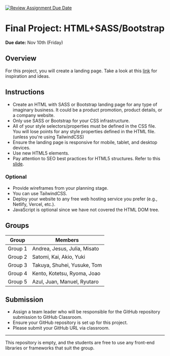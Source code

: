[![Review Assignment Due Date](https://classroom.github.com/assets/deadline-readme-button-24ddc0f5d75046c5622901739e7c5dd533143b0c8e959d652212380cedb1ea36.svg)](https://classroom.github.com/a/J9GE3Itp)
# Final Project: HTML+SASS/Bootstrap
**Due date:** Nov 10th (Friday)

## Overview
For this project, you will create a landing page. Take a look at this [link](https://unbounce.com/landing-pages/elements-of-a-winning-landing-page/) for inspiration and ideas.

## Instructions
- Create an HTML with SASS or Bootstrap landing page for any type of imaginary business. It could be a product promotion, product details, or a company website.
- Only use SASS or Bootstrap for your CSS infrastructure.
- All of your style selectors/properties must be defined in the CSS file. You will lose points for any style properties defined in the HTML file. (unless you're using TailwindCSS)
- Ensure the landing page is responsive for mobile, tablet, and desktop devices.
- Use new HTML5 elements.
- Pay attention to SEO best practices for HTML5 structures. Refer to this [slide](https://www.webfx.com/blog/web-design/20-html-best-practices-you-should-follow/).

### Optional
- Provide wireframes from your planning stage.
- You can use TailwindCSS.
- Deploy your website to any free web hosting service you prefer (e.g., Netlify, Vercel, etc.).
- JavaScript is optional since we have not covered the HTML DOM tree.

## Groups
| Group   | Members                      |
| ------- | ----------------------------- |
| Group 1 | Andrea, Jesus, Julia, Misato  |
| Group 2 | Satomi, Kai, Akio, Yuki |
| Group 3 | Takuya, Shuhei, Yusuke, Tom   |
| Group 4 | Kento, Kotetsu, Ryoma, Joao  |
| Group 5 | Azul, Juan, Manuel, Ryutaro   |

## Submission
- Assign a team leader who will be responsible for the GitHub repository submission to GitHub Classroom.
- Ensure your GitHub repository is set up for this project.
- Please submit your GitHub URL via classroom.

---
This repository is empty, and the students are free to use any front-end libraries or frameworks that suit the group.
